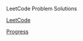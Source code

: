 LeetCode Problem Solutions

[LeetCode](https://leetcode.com/vigneshkannaa1996/)

[Progress](https://docs.google.com/spreadsheets/d/1e8duyui8G4ZEZNpToFLXTxB8KSsRNSraVn4i7raIzzU/edit?usp=sharing)
